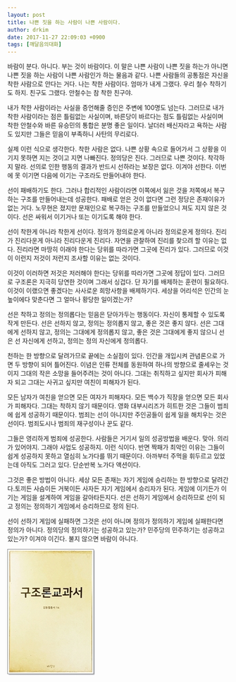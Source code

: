 ```yaml
---
layout: post
title: 나쁜 짓을 하는 사람이 나쁜 사람이다.
author: drkim
date: 2017-11-27 22:09:03 +0900
tags: [깨달음의대화]
---
```




  


바람이 분다. 아니다. 부는 것이 바람이다. 이 말은 나쁜 사람이 나쁜 짓을 하는가 아니면 나쁜 짓을 하는 사람이 나쁜 사람인가 하는 물음과 같다. 나쁜 사람들의 공통점은 자신을 착한 사람으로 안다는 거다. 나는 착한 사람이다. 엄마가 내게 그랬다. 우리 철수 착하기도 하지. 친구도 그랬다. 안철수는 참 착한 친구야.

  


내가 착한 사람이라는 사실을 증언해줄 증인은 주변에 100명도 넘는다. 그러므로 내가 착한 사람이라는 점은 틀림없는 사실이며, 바른당이 바르다는 점도 틀림없는 사실이며 착한 안철수와 바른 유승민의 통합은 분명 좋은 일이다. 날더러 배신자라고 욕하는 사람도 있지만 그들은 믿음이 부족하니 사탄의 무리로다.

  


실제 이런 식으로 생각한다. 착한 사람은 없다. 나쁜 상황 속으로 들어가서 그 상황을 이기지 못하면 지는 것이고 지면 나빠진다. 정의당은 진다. 그러므로 나쁜 것이다. 착각하지 말라. 선의로 인한 행동의 결과가 반드시 선하라는 보장은 없다. 이겨야 선한다. 이번에 못 이기면 다음에 이기는 구조라도 만들어내야 한다.

  


선이 패배하기도 한다. 그러나 합리적인 사람이라면 이쪽에서 잃은 것을 저쪽에서 복구하는 구조를 만들어내는데 성공한다. 패배로 얻은 것이 없다면 그런 정당은 존재이유가 없는 거다. 노무현은 졌지만 문재인으로 복구하는 구조를 만들었으니 져도 지지 않은 것이다. 선은 싸워서 이기거나 또는 이기도록 해야 한다. 

  


선이 착한게 아니라 착한게 선이다. 정의가 정의로운게 아니라 정의로운게 정의다. 진리가 진리다운게 아니라 진리다운게 진리다. 자연을 관찰하여 진리를 찾으려 할 이유는 없다. 진리라면 마땅히 이래야 한다는 당위를 따라가면 그곳에 진리가 있다. 그러므로 이것이 이런지 저것이 저런지 조사할 이유는 없는 것이다.

  


이것이 이러하면 저것은 저러해야 한다는 당위를 따라가면 그곳에 정답이 있다. 그러므로 구조론은 지극히 당연한 것이며 그래서 싱겁다. 단 자기를 배제하는 훈련이 필요하다. 이것이 이랬으면 좋겠다는 사사로운 희망사항을 배제하기다. 세상을 어리석은 인간의 눈높이에다 맞춘다면 그 얼마나 황당한 일이겠는가?

  


선은 착하고 정의는 정의롭다는 믿음은 닫아가두는 행동이다. 자신이 통제할 수 있도록 작게 만든다. 선은 선하지 않고, 정의는 정의롭지 않고, 좋은 것은 좋지 않다. 선은 그대에게 선하지 않고, 정의는 그대에게 정의롭지 않고, 좋은 것은 그대에게 좋지 않으니 선은 선 자신에게 선하고, 정의는 정의 자신에게 정의롭다.

  


천하는 한 방향으로 달려가므로 끝에는 소실점이 있다. 인간을 개입시켜 관념론으로 가면 두 방향이 되어 틀어진다. 이념은 인류 전체를 동원하여 하나의 방향으로 줄세우는 것이지 그대의 작은 소망을 들어주려는 것이 아니다. 그대는 취직하고 싶지만 회사가 피해자 되고 그대는 사귀고 싶지만 여친이 피해자가 된다.

  


모든 남자가 여친을 얻으면 모든 여자가 피해자다. 모든 백수가 직장을 얻으면 모든 회사가 피해자다. 그대는 착하지 않기 때문이다. 영화 대부시리즈가 히트한 것은 그들이 범죄에 쉽게 성공하기 때문이다. 범죄는 선이 아니지만 주인공들이 쉽게 일을 해치우는 것은 선이다. 범죄도시나 범죄의 재구성이나 꾼도 같다.

  


그들은 영리하게 범죄에 성공한다. 사람들은 거기서 일의 성공방법을 배운다. 맞아. 의리가 있어야지. 그래야 사업도 성공하지. 이런 식이다. 반면 짝패가 최악인 이유는 그들이 쉽게 성공하지 못하고 열심히 노가다를 뛰기 때문이다. 아까부터 주먹을 휘두르고 있었는데 아직도 그러고 있다. 단순반복 노가다 액션이다.

  


그것은 좋은 방법이 아니다. 세상 모든 존재는 자기 게임에 승리하는 한 방향으로 달려간다.토끼든 사슴이든 거북이든 사자든 자기 게임에서 승리자가 된다. 게임에 이기든가 이기는 게임을 설계하여 게임을 갈아타든지다. 선은 선하기 게임에서 승리하므로 선이 되고 정의는 정의하기 게임에서 승리하므로 정의 된다.



선이 선하기 게임에 실패하면 그것은 선이 아니며 정의가 정의하기 게임에 실패한다면 정의가 아니다. 정의당의 정의하기는 성공하고 있는가? 민주당의 민주하기는 성공하고 있는가? 이겨야 이긴다. 불지 않으면 바람이 아니다.

  


![00.jpg](files/attach/images/198/820/909/00.jpg)